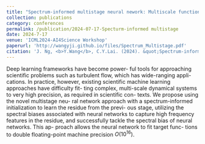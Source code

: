 ```yaml
---
title: "Spectrum-informed multistage neural nework: Multiscale function approximator of machine precision"
collection: publications
category: conferences
permalink: /publication/2024-07-17-Specturm-informed multistage
date: 2024-7-17
venue: 'ICML2024-AI4Science Workshop'
paperurl: 'http://wangyji.github.io/files/Spectrum_Multistage.pdf'
citation: 'J. Ng, <b>Y.Wang</b>, C.Y.Lai. (2024). &quot;Spectrum-informed multistage neural nework: Multiscale function approximator of machine precision.&quot; <i>ICML2024-AI4Science Workshop</i>.'
---
```


Deep learning frameworks have become power- ful tools for approaching scientific problems such as turbulent flow, which has wide-ranging appli- cations. In practice, however, existing scientific machine learning approaches have difficulty fit- ting complex, multi-scale dynamical systems to very high precision, as required in scientific con- texts. We propose using the novel multistage neu- ral network approach with a spectrum-informed initialization to learn the residue from the previ- ous stage, utilizing the spectral biases associated with neural networks to capture high frequency features in the residue, and successfully tackle the spectral bias of neural networks. This ap- proach allows the neural network to fit target func- tions to double floating-point machine precision $O(10^{16})$.

